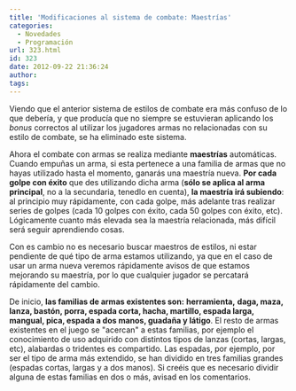 ```yaml
---
title: 'Modificaciones al sistema de combate: Maestrías'
categories:
  - Novedades
  - Programación
url: 323.html
id: 323
date: 2012-09-22 21:36:24
author:
tags:
---
```


Viendo que el anterior sistema de estilos de combate era más confuso de lo que debería, y que producía que no siempre se estuvieran aplicando los _bonus_ correctos al utilizar los jugadores armas no relacionadas con su estilo de combate, se ha eliminado este sistema.

Ahora el combate con armas se realiza mediante **maestrías** automáticas. Cuando empuñas un arma, si esta pertenece a una familia de armas que no hayas utilizado hasta el momento, ganarás una maestría nueva. **Por cada golpe con éxito** que des utilizando dicha arma (**sólo se aplica al arma principal**, no a la secundaria, tenedlo en cuenta), **la maestría irá subiendo**: al principio muy rápidamente, con cada golpe, más adelante tras realizar series de golpes (cada 10 golpes con éxito, cada 50 golpes con éxito, etc). Lógicamente cuanto más elevada sea la maestría relacionada, más difícil será seguir aprendiendo cosas.

Con es cambio no es necesario buscar maestros de estilos, ni estar pendiente de qué tipo de arma estamos utilizando, ya que en el caso de usar un arma nueva veremos rápidamente avisos de que estamos mejorando su maestría, por lo que cualquier jugador se percatará rápidamente del cambio.

De inicio, **las familias de armas existentes son:** **herramienta,** **daga, maza, lanza, bastón, porra, espada corta, hacha, martillo, espada larga, mangual, pica, espada a dos manos, guadaña y látigo**. El resto de armas existentes en el juego se "acercan" a estas familias, por ejemplo el conocimiento de uso adquirido con distintos tipos de lanzas (cortas, largas, etc), alabardas o tridentes es compartido. Las espadas, por ejemplo, por ser el tipo de arma más extendido, se han dividido en tres familias grandes (espadas cortas, largas y a dos manos). Si creéis que es necesario dividir alguna de estas familias en dos o más, avisad en los comentarios.